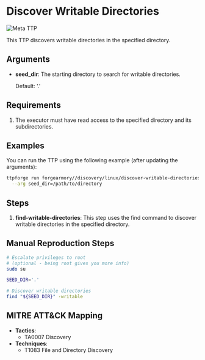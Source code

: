 # Discover Writable Directories

![Meta TTP](https://img.shields.io/badge/Meta_TTP-blue)

This TTP discovers writable directories in the specified directory.

## Arguments

- **seed_dir**: The starting directory to search for writable directories.

  Default: '.'

## Requirements

1. The executor must have read access to the specified directory and its subdirectories.

## Examples

You can run the TTP using the following example (after updating the arguments):

```bash
ttpforge run forgearmory//discovery/linux/discover-writable-directories/discover-writable-directories.yaml \
  --arg seed_dir=/path/to/directory
```

## Steps

1. **find-writable-directories**: This step uses the find command to discover
   writable directories in the specified directory.

## Manual Reproduction Steps

```bash
# Escalate privileges to root
# (optional - being root gives you more info)
sudo su

SEED_DIR='.'

# Discover writable directories
find "${SEED_DIR}" -writable
```

## MITRE ATT&CK Mapping

- **Tactics**:
    - TA0007 Discovery
- **Techniques**:
    - T1083 File and Directory Discovery
